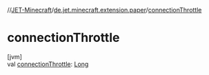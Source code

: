 //[JET-Minecraft](../../index.md)/[de.jet.minecraft.extension.paper](index.md)/[connectionThrottle](connection-throttle.md)

# connectionThrottle

[jvm]\
val [connectionThrottle](connection-throttle.md): [Long](https://kotlinlang.org/api/latest/jvm/stdlib/kotlin/-long/index.html)
